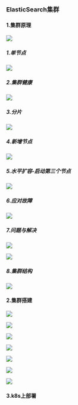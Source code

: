 ### ElasticSearch集群

#### 1.集群原理

![](https://gitee.com/enioy/img/raw/master/K8S/20201226142545.png) 



##### 1.单节点

![](https://gitee.com/enioy/img/raw/master/K8S/20201226142731.png) 



##### 2.集群健康

![](https://gitee.com/enioy/img/raw/master/K8S/20201226142816.png) 



##### 3.分片

![](https://gitee.com/enioy/img/raw/master/K8S/20201226143039.png) 



##### 4.新增节点

![](https://gitee.com/enioy/img/raw/master/K8S/20201226143138.png) 



##### 5.水平扩容-启动第三个节点

![](https://gitee.com/enioy/img/raw/master/K8S/20201226144308.png) 



##### 6.应对故障

![](https://gitee.com/enioy/img/raw/master/K8S/20201226144507.png) 



##### 7.问题与解决

![](https://gitee.com/enioy/img/raw/master/K8S/20201226144915.png) 

![](https://gitee.com/enioy/img/raw/master/K8S/20201226145345.png) 



##### 8.集群结构

![](https://gitee.com/enioy/img/raw/master/K8S/20201226145534.png) 



#### 2.集群搭建

![](https://gitee.com/enioy/img/raw/master/K8S/20201226145612.png) 



![](https://gitee.com/enioy/img/raw/master/K8S/20201226145640.png) 

![](https://gitee.com/enioy/img/raw/master/K8S/20201226145818.png) 

![](https://gitee.com/enioy/img/raw/master/K8S/20201226150507.png) 

![](https://gitee.com/enioy/img/raw/master/K8S/20201226150604.png) 

![](https://gitee.com/enioy/img/raw/master/K8S/20201226150812.png) 

![](https://gitee.com/enioy/img/raw/master/K8S/20201226151422.png) 



#### 3.k8s上部署